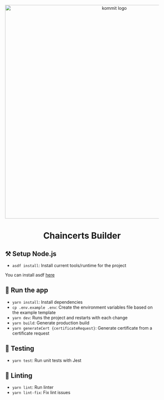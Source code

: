 <p align="center">
  <a href="https://kommit.co">
    <img src="https://user-images.githubusercontent.com/84339390/219978514-ed0cc873-a9d5-4007-922d-ba6ead5c9206.png" width="700px" alt="kommit logo"/>
  </a>
</p>

<h1 align="center">
  Chaincerts Builder
</h1>

## ⚒️ Setup Node.js

- `asdf install`: Install current tools/runtime for the project

You can install asdf [here](https://asdf-vm.com/guide/getting-started.html)


## 🚀 Run the app

- `yarn install`: Install dependencies
- `cp .env.example .env`: Create the environment variables file based on the example template
- `yarn dev`: Runs the project and restarts with each change
- `yarn build`: Generate production build
- `yarn generateCert {certificateRequest}`: Generate certificate from a certificate request

## 🧪 Testing

- `yarn test`: Run unit tests with Jest

## 🔦 Linting

- `yarn lint`: Run linter
- `yarn lint-fix`: Fix lint issues

